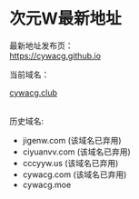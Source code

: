 <h1>次元W最新地址</h1>
<p>最新地址发布页：<br>
<a href="https://cywacg.github.io">https://cywacg.github.io</a>
</p>
<p>当前域名：</p>
<a href="https://cywacg.club">cywacg.club</a>
<br>
<br>
<p>历史域名:</p>
<ul>
  <li>jigenw.com    (该域名已弃用)</li>
  <li>ciyuanvv.com  (该域名已弃用)</li>
  <li>cccyyw.us     (该域名已弃用)</li>
  <li>cywacg.com    (该域名已弃用)</li>
  <li>cywacg.moe</li>
</ul>
